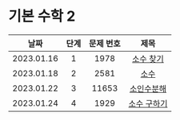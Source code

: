 # 기본 수학 2

|날짜|단계|문제 번호|제목|
|:---:|:---:|:---:|:---:|
|2023.01.16|1|1978|[소수 찾기](https://github.com/drew105/Study_algorithms/blob/main/BAEKJOON/%EA%B8%B0%EB%B3%B8%20%EC%88%98%ED%95%99%202/Code/1.%20%EC%86%8C%EC%88%98%20%EC%B0%BE%EA%B8%B0.md)|
|2023.01.18|2|2581|[소수](https://github.com/drew105/Study_algorithms/blob/main/BAEKJOON/%EA%B8%B0%EB%B3%B8%20%EC%88%98%ED%95%99%202/Code/2.%20%EC%86%8C%EC%88%98.md)|
|2023.01.22|3|11653|[소인수분해](https://github.com/drew105/Study_algorithms/blob/main/BAEKJOON/%EA%B8%B0%EB%B3%B8%20%EC%88%98%ED%95%99%202/Code/3.%20%EC%86%8C%EC%9D%B8%EC%88%98%EB%B6%84%ED%95%B4.md)|
|2023.01.24|4|1929|[소수 구하기](https://github.com/drew105/Study_algorithms/blob/main/BAEKJOON/%EA%B8%B0%EB%B3%B8%20%EC%88%98%ED%95%99%202/Code/4.%20%EC%86%8C%EC%88%98%20%EA%B5%AC%ED%95%98%EA%B8%B0.md)|